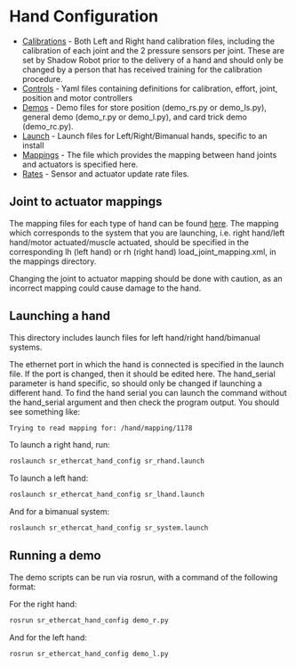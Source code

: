 Hand Configuration
==================

* [Calibrations](calibrations) - Both Left and Right hand calibration files, including the calibration of each joint and the 2 pressure sensors per joint. These are set by Shadow Robot prior to the delivery of a hand and should only be changed by a person that has received training for the calibration procedure.
* [Controls](controls) - Yaml files containing definitions for calibration, effort, joint, position and motor controllers
* [Demos](demos) - Demo files for store position (demo_rs.py or demo_ls.py), general demo (demo_r.py or demo_l.py), and card trick demo (demo_rc.py).
* [Launch](launch) - Launch files for Left/Right/Bimanual hands, specific to an install
* [Mappings](mappings) - The file which provides the mapping between hand joints and actuators is specified here. 
* [Rates](rates) - Sensor and actuator update rate files.

## Joint to actuator mappings
The mapping files for each type of hand can be found [here](https://github.com/shadow-robot/sr-ros-interface-ethercat/tree/indigo-devel/sr_edc_launch/mappings/default_mappings). The mapping which corresponds to the system that you are launching, i.e. right hand/left hand/motor actuated/muscle actuated, should be specified in the corresponding lh (left hand) or rh (right hand) load_joint_mapping.xml, in the mappings directory. 

Changing the joint to actuator mapping should be done with caution, as an incorrect mapping could cause damage to the hand.

## Launching a hand
This directory includes launch files for left hand/right hand/bimanual systems.

The ethernet port in which the hand is connected is specified in the launch file. If the port is changed, then it should be edited here. The hand_serial parameter is hand specific, so should only be changed if launching a different hand. To find the hand serial you can launch the command without the hand_serial argument and then check the program output. You should see something like:
```bash
Trying to read mapping for: /hand/mapping/1178
```
To launch a right hand, run:

```bash
roslaunch sr_ethercat_hand_config sr_rhand.launch
```
To launch a left hand:
```bash
roslaunch sr_ethercat_hand_config sr_lhand.launch
```
And for a bimanual system:
```bash
roslaunch sr_ethercat_hand_config sr_system.launch
```

## Running a demo
The demo scripts can be run via rosrun, with a command of the following format:

For the right hand:
```bash
rosrun sr_ethercat_hand_config demo_r.py
```

And for the left hand:
```bash
rosrun sr_ethercat_hand_config demo_l.py
```